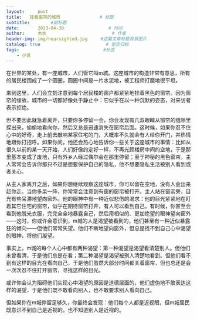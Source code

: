 ```yaml
---
layout:     post                       
title:   挂着窗帘的城市               # 标题
subtitle:        #副标题
date:       2023-04-30                 # 时间
author:     木水                         # 作者
header-img: img/nearsighted.jpg     #这篇文章标题背景图片
catalog: true                         # 是否归档
tags:                                #标签
    - 小说
---
```

在世界的某处，有一座城市，人们管它叫m城。这座城市的构造非常有意思，所有的居民楼围成了一个圆圈，圆圈中间是一片水泥地，被工程师打磨地很平坦。

来到这里，人们会立刻注意到每个居民楼的窗户都紧紧地挂着黑色的窗帘。因为窗帘的缘故，城市的一切都好像处于静止中：它似乎在以一种沉默的姿态，对来访者表示拒绝。

但不要因此就急着离开，只要你多停留一会，你会发现有几双眼睛从窗帘的缝隙里探出来，偷偷地看向你，然后又总是迅速消失在窗帘后面。这时候，如果你忍不住心中的好奇，走上前去敲响某家住宅的门，大概率不久就会有人给你开门，并热情地跟你打招呼。如果你问，他还会热心地告诉你一些关于这座城市的事情：比如从很久以前的某一天开始，人们好像约定好一样，不再光顾楼房中间的空地，于是那里基本变成了废地，只有外乡人经过偶尔会在那里停留；至于神秘的黑色窗帘，主人常常会告诉你那只不过是想要保护自己的隐私，他不想要隐私生活被别人看到或者关心。

从主人家离开之后，如果你想继续观察这座城市，你可以留在空地，没有人会出来赶你走。当你多呆一阵，你常常会注意到有窗的窗帘被打开。主人站在窗帘旁，目光有些呆滞地望向窗外。他的眼神中有一种近似悲伤的渴求：他的目光紧紧地在盯着其它住宅的窗帘，似乎在期待窗帘打开，有人可以看到自己。有时候，你甚至会看到他脱光衣服，完完全全地暴露自己，然后用相似的、更加绝望的眼神望向窗外——这时，你或许会意识到，m城的人是渴望被看到的，他们甚至有一种近似暴露狂的倾向——但他们常常失望。他们不断地望向窗外，但总是找不到自己心中渴望的眼神，将他们凝望。

事实上，m城的每个人心中都有两种渴望：第一种渴望是渴望看清楚别人。但他们未曾看清，于是他们总是在看；第二种渴望是渴望被别人清楚地看到。但他们看不到有这样的目光在看向自己，于是他们虽然大部分时间都关着窗帘，但也总还是会一次次忍不住打开窗帘，寻找这样的目光。

或许你会认为阻碍他们实现心中渴望的原因是道德层面的，他们虚伪地不敢表达这样的渴望，于是他们既不敢看向别人，也不敢要求别人看向自己。

但如果你在m城停留足够久，你最终会发现：他们每个人都是近视眼，但m城居民既意识不到自己是近视的，也不知道别人是近视的。
